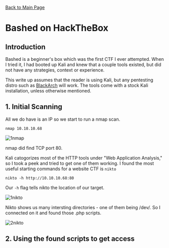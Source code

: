 [Back to Main Page](../index.html) 

# Bashed on HackTheBox





## Introduction

Bashed is a beginner's box which was the first CTF I ever attempted. When I tried it, I had booted up Kali and knew that a couple tools existed, but did not have any strategies, context or experience. 

This write up assumes that the reader is using Kali, but any pentesting distro such as [BlackArch](https://blackarch.org/) will work. The tools come with a stock Kali installation, unless otherwise mentioned.

## 1. Initial Scanning

All we do have is an IP so we start to run a nmap scan.

`nmap 10.10.10.68`

![1nmap](https://i.imgur.com/fyklCXk.png)

nmap did find TCP port 80.

Kali catogorizes most of the HTTP tools under "Web Application Analysis," so I took a peek and tried to get one of them working. I found the most useful starting commands for a website CTF is `nikto`

`nikto -h http://10.10.10.68:80`

Our `-h` flag tells nikto the location of our target. 

![1nikto](https://i.imgur.com/h1r2hqi.png)

Nikto shows us many intersting directories - one of them being /dev/. So I connected on it and found those .php scripts.

![2nikto](https://i.imgur.com/tupNPIp.png)


## 2. Using the found scripts to get access



